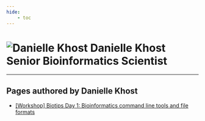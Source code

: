 ```yaml
---
hide:
    - toc
---
```


<h1 class="profile-header">
  <img src="/img/people/daniellekhost.jpg" alt="Danielle Khost">
  <span class="profile-name">
    Danielle Khost<br>
    <span class="profile-title">Senior Bioinformatics Scientist</span>
  </span>
</h1>



---

## Pages authored by Danielle Khost

 - [[Workshop] Biotips Day 1: Bioinformatics command line tools and file formats](../workshops/biotips/Biotips-workshop-Day1.md)